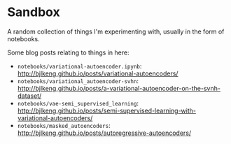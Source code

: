 # Sandbox

A random collection of things I'm experimenting with, usually in the form of notebooks.


Some blog posts relating to things in here:

* `notebooks/variational-autoencoder.ipynb`: http://bjlkeng.github.io/posts/variational-autoencoders/
* `notebooks/variational_autoencoder-svhn`: http://bjlkeng.github.io/posts/a-variational-autoencoder-on-the-svnh-dataset/
* `notebooks/vae-semi_supervised_learning`: http://bjlkeng.github.io/posts/semi-supervised-learning-with-variational-autoencoders/
* `notebooks/masked_autoencoders`: http://bjlkeng.github.io/posts/autoregressive-autoencoders/
